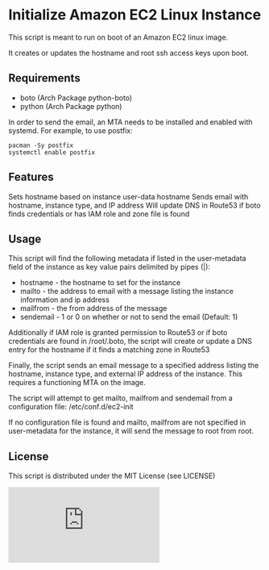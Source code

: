 # Initialize Amazon EC2 Linux Instance

This script is meant to run on boot of an Amazon EC2 linux image.

It creates or updates the hostname and root ssh access keys upon boot.

## Requirements

* boto (Arch Package python-boto)
* python (Arch Package python)

In order to send the email, an MTA needs to be installed and enabled with systemd. For example, to use postfix:

    pacman -Sy postfix
    systemctl enable postfix

## Features

Sets hostname based on instance user-data hostname
Sends email with hostname, instance type, and IP address
Will update DNS in Route53 if boto finds credentials or has IAM role and zone file is found

## Usage

This script will find the following metadata if listed in the user-metadata
field of the instance as key value pairs delimited by pipes (|):

* hostname - the hostname to set for the instance
* mailto - the address to email with a message listing the instance information and ip address
* mailfrom - the from address of the message
* sendemail - 1 or 0 on whether or not to send the email (Default: 1)

Additionally if IAM role is granted permission to Route53 or
if boto credentials are found in /root/.boto, the script will
create or update a DNS entry for the hostname if it finds a matching zone
in Route53

Finally, the script sends an email message to a specified address listing the
hostname, instance type, and external IP address of the instance. This requires
a functioning MTA on the image.

The script will attempt to get mailto, mailfrom and sendemail from a configuration file: /etc/conf.d/ec2-init

If no configuration file is found and mailto, mailfrom are not specified in user-metadata for the instance,
it will send the message to root from root.

## License

This script is distributed under the MIT License (see LICENSE)

[![Analytics](https://ga-beacon.appspot.com/UA-24846718-5/ec2-init/README.md)](https://github.com/igrigorik/ga-beacon)
